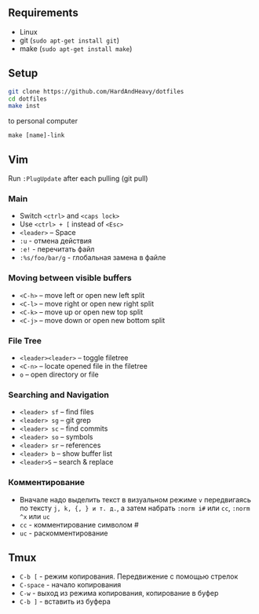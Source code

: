 ## Requirements
* Linux
* git (`sudo apt-get install git`)
* make (`sudo apt-get install make`)

## Setup
```sh
git clone https://github.com/HardAndHeavy/dotfiles 
cd dotfiles
make inst
```
to personal computer
```
make [name]-link
```

## Vim
Run `:PlugUpdate` after each pulling (git pull)

### Main
* Switch `<ctrl>` and `<caps lock>`
* Use `<ctrl> + [` instead of `<Esc>`
* `<leader>` – Space
* `:u` - отмена действия
* `:e!` - перечитать файл
* `:%s/foo/bar/g` - глобальная замена в файле

### Moving between visible buffers
* `<C-h>` – move left or open new left split
* `<C-l>` – move right or open new right split
* `<C-k>` – move up or open new top split
* `<C-j>` – move down or open new bottom split

### File Tree
* `<leader><leader>` – toggle filetree
* `<C-n>` – locate opened file in the filetree
* `o` – open directory or file

### Searching and Navigation
* `<leader> sf` – find files
* `<leader> sg` – git grep
* `<leader> sc` – find commits
* `<leader> so` – symbols
* `<leader> sr` – references
* `<leader> b` – show buffer list
* `<leader>S` – search & replace

### Комментирование
* Вначале надо выделить текст в визуальном режиме `v` передвигаясь по тексту `j, k, {, } и т. д.`, а затем набрать `:norm i#` или `cc`, `:norm ^x` или `uc`
* `cc` - комментирование символом #
* `uc` - раскомментирование

## Tmux
* `C-b [` - режим копирования. Передвижение с помощью стрелок
* `C-space` - начало копирования
* `C-w` - выход из режима копирования, копирование в буфер
* `C-b ]` - вставить из буфера
